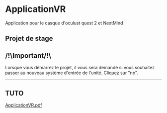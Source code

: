 # ApplicationVR
Application pour le casque d'oculust quest 2 et NextMind

Projet de stage
-------------
/!\Important/!\
------------
Lorsque vous démarrez le projet, il vous sera demandé si vous souhaitez passer au nouveau système d'entrée de l'unité. Cliquez sur "no".

----------
TUTO
---------

[ApplicationVR.pdf](https://github.com/christopher313/ApplicationVR/files/7942294/ApplicationVR.pdf)
